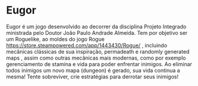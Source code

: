 # Eugor
Eugor é um jogo desenvolvido ao decorrer da disciplina Projeto Integrado ministrada pelo Doutor João Paulo Andrade Almeida. Tem por objetivo ser um Roguelike, ao moldes do jogo Rogue https://store.steampowered.com/app/1443430/Rogue/  , incluindo mecânicas clássicas de sua inspiração, permadeath e randomly generated maps , assim como outras mecânicas mais modernas, como por exemplo gerenciamento de  stamina e vida para poder enfrentar inimigos. 
Ao eliminar todos inimigos um novo mapa (dungeon) é gerado, sua vida continua a mesma! Tente sobreviver, crie estratégias para derrotar seus inimigos!
